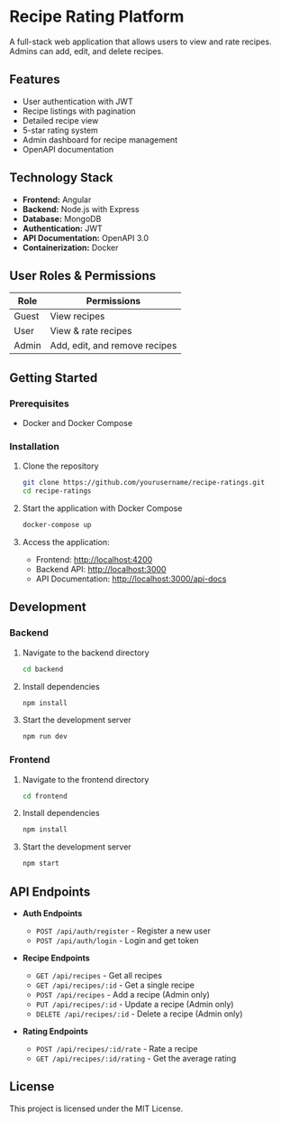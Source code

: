 # Recipe Rating Platform

A full-stack web application that allows users to view and rate recipes. Admins can add, edit, and delete recipes.

## Features

- User authentication with JWT
- Recipe listings with pagination
- Detailed recipe view
- 5-star rating system
- Admin dashboard for recipe management
- OpenAPI documentation

## Technology Stack

- **Frontend:** Angular
- **Backend:** Node.js with Express
- **Database:** MongoDB
- **Authentication:** JWT
- **API Documentation:** OpenAPI 3.0
- **Containerization:** Docker

## User Roles & Permissions

| Role  | Permissions |
|-------|-------------|
| Guest | View recipes |
| User  | View & rate recipes |
| Admin | Add, edit, and remove recipes |

## Getting Started

### Prerequisites

- Docker and Docker Compose

### Installation

1. Clone the repository
   ```bash
   git clone https://github.com/yourusername/recipe-ratings.git
   cd recipe-ratings
   ```

2. Start the application with Docker Compose
   ```bash
   docker-compose up
   ```

3. Access the application:
   - Frontend: [http://localhost:4200](http://localhost:4200)
   - Backend API: [http://localhost:3000](http://localhost:3000)
   - API Documentation: [http://localhost:3000/api-docs](http://localhost:3000/api-docs)

## Development

### Backend

1. Navigate to the backend directory
   ```bash
   cd backend
   ```

2. Install dependencies
   ```bash
   npm install
   ```

3. Start the development server
   ```bash
   npm run dev
   ```

### Frontend

1. Navigate to the frontend directory
   ```bash
   cd frontend
   ```

2. Install dependencies
   ```bash
   npm install
   ```

3. Start the development server
   ```bash
   npm start
   ```

## API Endpoints

- **Auth Endpoints**
  - `POST /api/auth/register` - Register a new user
  - `POST /api/auth/login` - Login and get token

- **Recipe Endpoints**
  - `GET /api/recipes` - Get all recipes
  - `GET /api/recipes/:id` - Get a single recipe
  - `POST /api/recipes` - Add a recipe (Admin only)
  - `PUT /api/recipes/:id` - Update a recipe (Admin only)
  - `DELETE /api/recipes/:id` - Delete a recipe (Admin only)

- **Rating Endpoints**
  - `POST /api/recipes/:id/rate` - Rate a recipe
  - `GET /api/recipes/:id/rating` - Get the average rating

## License

This project is licensed under the MIT License. 